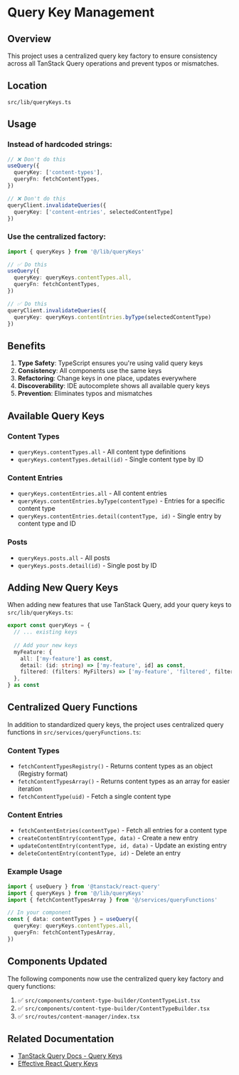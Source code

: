# Query Key Management

## Overview
This project uses a centralized query key factory to ensure consistency across all TanStack Query operations and prevent typos or mismatches.

## Location
`src/lib/queryKeys.ts`

## Usage

### Instead of hardcoded strings:
```typescript
// ❌ Don't do this
useQuery({
  queryKey: ['content-types'],
  queryFn: fetchContentTypes,
})

// ❌ Don't do this
queryClient.invalidateQueries({ 
  queryKey: ['content-entries', selectedContentType] 
})
```

### Use the centralized factory:
```typescript
import { queryKeys } from '@/lib/queryKeys'

// ✅ Do this
useQuery({
  queryKey: queryKeys.contentTypes.all,
  queryFn: fetchContentTypes,
})

// ✅ Do this
queryClient.invalidateQueries({ 
  queryKey: queryKeys.contentEntries.byType(selectedContentType) 
})
```

## Benefits

1. **Type Safety**: TypeScript ensures you're using valid query keys
2. **Consistency**: All components use the same keys
3. **Refactoring**: Change keys in one place, updates everywhere
4. **Discoverability**: IDE autocomplete shows all available query keys
5. **Prevention**: Eliminates typos and mismatches

## Available Query Keys

### Content Types
- `queryKeys.contentTypes.all` - All content type definitions
- `queryKeys.contentTypes.detail(id)` - Single content type by ID

### Content Entries
- `queryKeys.contentEntries.all` - All content entries
- `queryKeys.contentEntries.byType(contentType)` - Entries for a specific content type
- `queryKeys.contentEntries.detail(contentType, id)` - Single entry by content type and ID

### Posts
- `queryKeys.posts.all` - All posts
- `queryKeys.posts.detail(id)` - Single post by ID

## Adding New Query Keys

When adding new features that use TanStack Query, add your query keys to `src/lib/queryKeys.ts`:

```typescript
export const queryKeys = {
  // ... existing keys
  
  // Add your new keys
  myFeature: {
    all: ['my-feature'] as const,
    detail: (id: string) => ['my-feature', id] as const,
    filtered: (filters: MyFilters) => ['my-feature', 'filtered', filters] as const,
  },
} as const
```

## Centralized Query Functions

In addition to standardized query keys, the project uses centralized query functions in `src/services/queryFunctions.ts`:

### Content Types
- `fetchContentTypesRegistry()` - Returns content types as an object (Registry format)
- `fetchContentTypesArray()` - Returns content types as an array for easier iteration
- `fetchContentType(uid)` - Fetch a single content type

### Content Entries
- `fetchContentEntries(contentType)` - Fetch all entries for a content type
- `createContentEntry(contentType, data)` - Create a new entry
- `updateContentEntry(contentType, id, data)` - Update an existing entry
- `deleteContentEntry(contentType, id)` - Delete an entry

### Example Usage
```typescript
import { useQuery } from '@tanstack/react-query'
import { queryKeys } from '@/lib/queryKeys'
import { fetchContentTypesArray } from '@/services/queryFunctions'

// In your component
const { data: contentTypes } = useQuery({
  queryKey: queryKeys.contentTypes.all,
  queryFn: fetchContentTypesArray,
})
```

## Components Updated

The following components now use the centralized query key factory and query functions:

1. ✅ `src/components/content-type-builder/ContentTypeList.tsx`
2. ✅ `src/components/content-type-builder/ContentTypeBuilder.tsx`
3. ✅ `src/routes/content-manager/index.tsx`

## Related Documentation

- [TanStack Query Docs - Query Keys](https://tanstack.com/query/latest/docs/react/guides/query-keys)
- [Effective React Query Keys](https://tkdodo.eu/blog/effective-react-query-keys)
